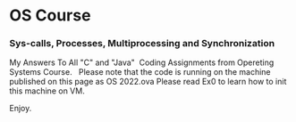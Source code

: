# OS Course
### Sys-calls, Processes, Multiprocessing and Synchronization

My Answers To All "C" and "Java"  Coding Assignments from Opereting Systems Course.
 
Please note that the code is running on the machine published on this page 
as OS 2022.ova
Please read Ex0 to learn how to init this machine on VM. 

Enjoy. 
